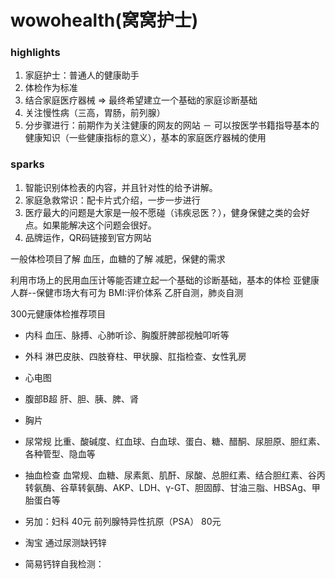 # wowohealth(窝窝护士)
### highlights
1. 家庭护士：普通人的健康助手
2. 体检作为标准
3. 结合家庭医疗器械 => 最终希望建立一个基础的家庭诊断基础
4. 关注慢性病（三高，胃肠，前列腺）
5. 分步骤进行：前期作为关注健康的网友的网站
  － 可以按医学书籍指导基本的健康知识（一些健康指标的意义），基本的家庭医疗器械的使用

### sparks
1. 智能识别体检表的内容，并且针对性的给予讲解。
2. 家庭急救常识：配卡片式介绍，一步一步进行
3. 医疗最大的问题是大家是一般不愿碰（讳疾忌医？），健身保健之类的会好点。如果能解决这个问题会很好。
4. 品牌运作，QR码链接到官方网站

一般体检项目了解
血压，血糖的了解
减肥，保健的需求

利用市场上的民用血压计等能否建立起一个基础的诊断基础，基本的体检
亚健康人群--保健市场大有可为
BMI:评价体系
乙肝自测，肺炎自测

300元健康体检推荐项目
- 内科 血压、脉搏、心肺听诊、胸腹肝脾部视触叩听等
- 外科 淋巴皮肤、四肢脊柱、甲状腺、肛指检查、女性乳房
- 心电图
- 腹部B超 肝、胆、胰、脾、肾
- 胸片
- 尿常规 比重、酸碱度、红血球、白血球、蛋白、糖、醋酮、尿胆原、胆红素、各种管型、隐血等
- 抽血检查 血常规、血糖、尿素氮、肌酐、尿酸、总胆红素、结合胆红素、谷丙转氨酶、谷草转氨酶、AKP、LDH、γ-GT、胆固醇、甘油三脂、HBSAg、甲胎蛋白等
- 另加：妇科 40元 前列腺特异性抗原（PSA） 80元

- 淘宝 通过尿测缺钙锌
- 简易钙锌自我检测：
